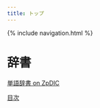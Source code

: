 ```yaml
---
title: トップ
---
```

{% include navigation.html %}

# 辞書
[単語辞書 on ZpDIC](http://zpdic.ziphil.com/dictionary/400)

[目次](/pages/index.html)
